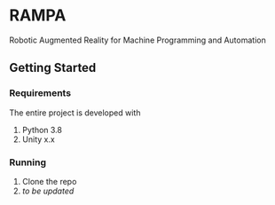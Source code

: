 # RAMPA
Robotic Augmented Reality for Machine Programming and Automation

## Getting Started
### Requirements
The entire project is developed with
1. Python 3.8
2. Unity x.x

### Running
1. Clone the repo
2. _to be updated_
